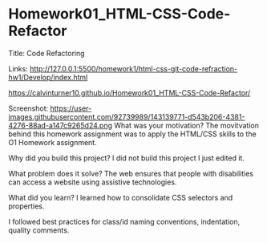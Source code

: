 # Homework01_HTML-CSS-Code-Refactor
Title: Code Refactoring

Links: http://127.0.0.1:5500/homework1/html-css-git-code-refraction-hw1/Develop/index.html

https://calvinturner10.github.io/Homework01_HTML-CSS-Code-Refactor/

Screenshot: https://user-images.githubusercontent.com/92739989/143139771-d543b206-4381-4276-88ad-a147c9265d24.png
What was your motivation? The movitvation behind this homework assignment was to apply the HTML/CSS skills to the O1 Homework assignment.

Why did you build this project? I did not build this project I just edited it.

What problem does it solve? The web ensures that people with disabilities can access a website using assistive technologies.

What did you learn? I learned how to consolidate CSS selectors and properties.

I followed best practices for class/id naming conventions, indentation, quality comments.
